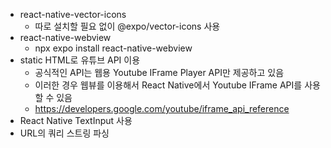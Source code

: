 - react-native-vector-icons
  - 따로 설치할 필요 없이 @expo/vector-icons 사용
- react-native-webview
  - npx expo install react-native-webview
- static HTML로 유튜브 API 이용
  - 공식적인 API는 웹용 Youtube IFrame Player API만 제공하고 있음
  - 이러한 경우 웹뷰를 이용해서 React Native에서 Youtube IFrame API를 사용할 수 있음
  - https://developers.google.com/youtube/iframe_api_reference
- React Native TextInput 사용
- URL의 쿼리 스트링 파싱
